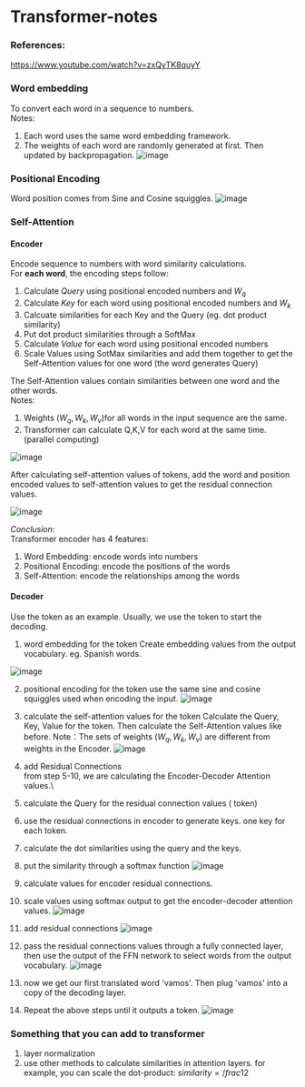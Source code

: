 # Transformer-notes
### References:
https://www.youtube.com/watch?v=zxQyTK8quyY
### Word embedding
To convert each word in a sequence to numbers. \
Notes: 
1. Each word uses the same word embedding framework.
2. The weights of each word are randomly generated at first. Then updated by backpropagation.
![image](https://github.com/YummyPancake/Transformer-notes/assets/50786300/beb20816-9407-4081-a8b1-36a8112646e6)

### Positional Encoding
Word position comes from Sine and Cosine squiggles.
![image](https://github.com/YummyPancake/Transformer-notes/assets/50786300/835ba892-7d29-40d9-8e51-d04e1a2d8712)

### Self-Attention
#### Encoder
Encode sequence to numbers with word similarity calculations.\
For **each word**, the encoding steps follow:
1. Calculate *Query* using positional encoded numbers and $W_q$
2. Calculate *Key* for each word using positional encoded numbers and $W_k$
3. Calcuate similarities for each Key and the Query (eg. dot product similarity)
4. Put dot product similarities through a SoftMax
5. Calculate *Value* for each word using positional encoded numbers
6. Scale Values using SotMax similarities and add them together to get the Self-Attention values for one word (the word generates Query)


The Self-Attention values contain similarities between one word and the other words.\
Notes:
1. Weights ($W_q, W_k, W_v$)for all words in the input sequence are the same.
2. Transformer can calculate Q,K,V for each word at the same time. (parallel computing)

![image](https://github.com/YummyPancake/Transformer-notes/assets/50786300/ae173a46-3709-4787-9c58-331827b7da8e)

After calculating self-attention values of tokens, add the word and position encoded values to self-attention values to get the residual connection values.

![image](https://github.com/YummyPancake/Transformer-notes/assets/50786300/dbbde7e6-150d-4f6d-81b5-937d0022e9c4)

*Conclusion:* \
Transformer encoder has 4 features:
1. Word Embedding: encode words into numbers
2. Positional Encoding: encode the positions of the words
3. Self-Attention: encode the relationships among the words

#### Decoder
Use the <EOS> token as an example. Usually, we use the <EOS> token to start the decoding. 
1. word embedding for the <EOS> token
   Create embedding values from the output vocabulary. eg. Spanish words.
   
 ![image](https://github.com/YummyPancake/Transformer-notes/assets/50786300/74c13519-b8be-4e51-89ab-bb21a7f0f9fb)

2. positional encoding for the <EOS> token
   use the same sine and cosine squiggles used when encoding the input.
   ![image](https://github.com/YummyPancake/Transformer-notes/assets/50786300/77ef0515-18ba-400a-a8fc-12fb8a5529a0)

3. calculate the self-attention values for the <EOS> token
   Calculate the Query, Key, Value for the <EOS> token. Then calculate the Self-Attention values like before.
   Note：The sets of weights ($W_q, W_k, W_v$) are different from weights in the Encoder.
   ![image](https://github.com/YummyPancake/Transformer-notes/assets/50786300/6b39ebc0-e360-4952-8b37-835707c19717)

4. add Residual Connections\
from step 5-10, we are calculating the Encoder-Decoder Attention values.\
5. calculate the Query for the residual connection values (<EOS> token)
6. use the residual connections in encoder to generate keys. one key for each token.
7. calculate the dot similarities using the query and the keys.
8. put the similarity through a softmax function
![image](https://github.com/YummyPancake/Transformer-notes/assets/50786300/5f6a3f58-d3c7-4293-836a-c5bfcb1e03a9)

9. calculate values for encoder residual connections.
10. scale values using softmax output to get the encoder-decoder attention values.
![image](https://github.com/YummyPancake/Transformer-notes/assets/50786300/e370a6fb-583b-47dc-b288-e8c9750f38c0)

11. add residual connections
    ![image](https://github.com/YummyPancake/Transformer-notes/assets/50786300/45f8a74d-517d-41ee-9db2-ddcf072055ac)

12. pass the residual connections values through a fully connected layer, then use the output of the FFN network to select words from the output vocabulary. 
    ![image](https://github.com/YummyPancake/Transformer-notes/assets/50786300/6809bba3-bcf8-41a0-916e-a124e3e3e2b2)

13. now we get our first translated word 'vamos'. Then plug 'vamos' into a copy of the decoding layer.
14. Repeat the above steps until it outputs a <EOS> token.
![image](https://github.com/YummyPancake/Transformer-notes/assets/50786300/44e5ea38-4559-4c53-924d-b1f9be5921e8)

### Something that you can add to transformer
1. layer normalization
2. use other methods to calculate similarities in attention layers.
   for example, you can scale the dot-product:
   $similarity=/frac{1}{2}$
